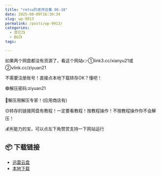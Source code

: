 ```yaml
---
title: "retsu烈老师合集 06-10"
date: 2025-08-09T16:30:34
slug: wp-9913
permalink: /posts/wp-9913/
categories:
  - 其它📺
  - BG📺
tags:

---
```


如果两个网盘都没有资源了，看这个网站👉①link3.cc/xianyu21或②vlink.cc/ziyuan21

不需要注册账号！直接点本地下载转存OK？懂吧！

🟢解压密码:ziyuan21

🔵解压用解压专家！(应用商店有)

🟡转存的链接网盘有教程！一定要看教程！按教程操作！不按教程操作你不会解压！

💰🈶能力的宝，可以点左下角赞赏支持一下网站运行

## 📦 下载链接
- [迅雷云盘](https://blziyuan21.com/pay-download/9913?key=5c1b9cf489&down_id=0)
- [本地下载](https://blziyuan21.com/pay-download/9913?key=5c1b9cf489&down_id=1)

